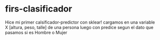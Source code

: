 # firs-clasificador
Hice mi primer calsificador-predictor con sklear!
cargamos en una variable X [altura, peso, talle] de una persona luego con predice
segun el dato que pasamos si es Hombre o Mujer
